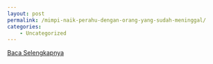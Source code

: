 ```yaml
---
layout: post
permalink: /mimpi-naik-perahu-dengan-orang-yang-sudah-meninggal/
categories:
    - Uncategorized
---
```


[Baca Selengkapnya](/10)